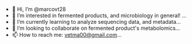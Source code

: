 - 👋 Hi, I’m @marcovt28
- 👀 I’m interested in fermented products, and microbiology in general! ...
- 🌱 I’m currently learning to analyze sequencing data, and metadata...
- 💞️ I’m looking to collaborate on fermented product's metabolomics...
- 📫 How to reach me: vetma00@gmail.com...

<!---
marcovt28/marcovt28 is a ✨ special ✨ repository because its `README.md` (this file) appears on your GitHub profile.
You can click the Preview link to take a look at your changes.
--->
